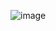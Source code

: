 ![image](https://user-images.githubusercontent.com/72289126/148568352-9c8cc3a0-645e-4359-91e0-6ec0f412053f.png)
